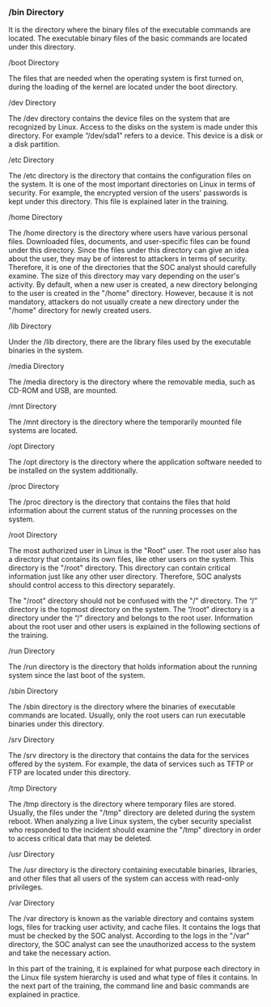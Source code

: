 
### /bin Directory

It is the directory where the binary files of the executable commands are located. The executable binary files of the basic commands are located under this directory.


/boot Directory

The files that are needed when the operating system is first turned on, during the loading of the kernel are located under the boot directory.


/dev Directory

The /dev directory contains the device files on the system that are recognized by Linux. Access to the disks on the system is made under this directory. For example “/dev/sda1” refers to a device. This device is a disk or a disk partition.


/etc Directory

The /etc directory is the directory that contains the configuration files on the system. It is one of the most important directories on Linux in terms of security. For example, the encrypted version of the users' passwords is kept under this directory. This file is explained later in the training.



/home Directory

The /home directory is the directory where users have various personal files. Downloaded files, documents, and user-specific files can be found under this directory. Since the files under this directory can give an idea about the user, they may be of interest to attackers in terms of security. Therefore, it is one of the directories that the SOC analyst should carefully examine. The size of this directory may vary depending on the user's activity. By default, when a new user is created, a new directory belonging to the user is created in the "/home" directory. However, because it is not mandatory, attackers do not usually create a new directory under the "/home" directory for newly created users.


/lib Directory

Under the /lib directory, there are the library files used by the executable binaries in the system.


/media Directory

The /media directory is the directory where the removable media, such as CD-ROM and USB, are mounted.


/mnt Directory

The /mnt directory is the directory where the temporarily mounted file systems are located.


/opt Directory

The /opt directory is the directory where the application software needed to be installed on the system additionally.


/proc Directory

The /proc directory is the directory that contains the files that hold information about the current status of the running processes on the system.


/root Directory

The most authorized user in Linux is the "Root" user. The root user also has a directory that contains its own files, like other users on the system. This directory is the "/root" directory. This directory can contain critical information just like any other user directory. Therefore, SOC analysts should control access to this directory separately.

The "/root" directory should not be confused with the "/" directory. The “/” directory is the topmost directory on the system. The “/root” directory is a directory under the “/” directory and belongs to the root user. Information about the root user and other users is explained in the following sections of the training.


/run Directory

The /run directory is the directory that holds information about the running system since the last boot of the system.


/sbin Directory

The /sbin directory is the directory where the binaries of executable commands are located. Usually, only the root users can run executable binaries under this directory.


/srv Directory

The /srv directory is the directory that contains the data for the services offered by the system. For example, the data of services such as TFTP or FTP are located under this directory.


/tmp Directory

The /tmp directory is the directory where temporary files are stored. Usually, the files under the "/tmp" directory are deleted during the system reboot. When analyzing a live Linux system, the cyber security specialist who responded to the incident should examine the "/tmp" directory in order to access critical data that may be deleted.


/usr Directory

The /usr directory is the directory containing executable binaries, libraries, and other files that all users of the system can access with read-only privileges.


/var Directory

The /var directory is known as the variable directory and contains system logs, files for tracking user activity, and cache files. It contains the logs that must be checked by the SOC analyst. According to the logs in the "/var" directory, the SOC analyst can see the unauthorized access to the system and take the necessary action.

In this part of the training, it is explained for what purpose each directory in the Linux file system hierarchy is used and what type of files it contains. In the next part of the training, the command line and basic commands are explained in practice.
